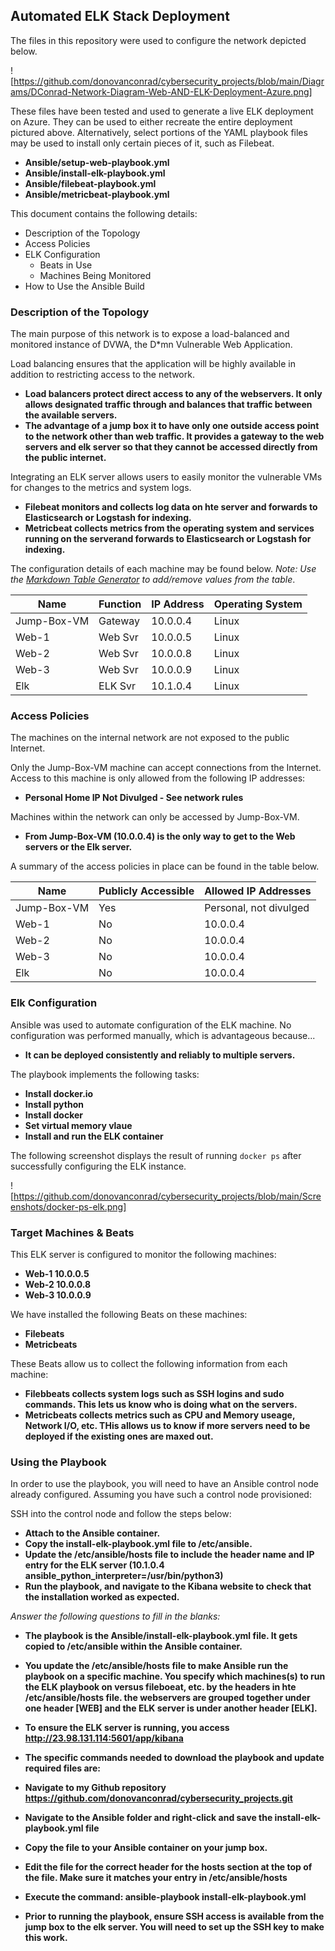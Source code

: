 ## Automated ELK Stack Deployment

The files in this repository were used to configure the network depicted below.

![https://github.com/donovanconrad/cybersecurity_projects/blob/main/Diagrams/DConrad-Network-Diagram-Web-AND-ELK-Deployment-Azure.png]

These files have been tested and used to generate a live ELK deployment on Azure. They can be used to either recreate the entire deployment pictured above. Alternatively, select portions of the YAML playbook files may be used to install only certain pieces of it, such as Filebeat.

  - __Ansible/setup-web-playbook.yml__
  - __Ansible/install-elk-playbook.yml__
  - __Ansible/filebeat-playbook.yml__
  - __Ansible/metricbeat-playbook.yml__

This document contains the following details:
- Description of the Topology
- Access Policies
- ELK Configuration
  - Beats in Use
  - Machines Being Monitored
- How to Use the Ansible Build


### Description of the Topology

The main purpose of this network is to expose a load-balanced and monitored instance of DVWA, the D*mn Vulnerable Web Application.

Load balancing ensures that the application will be highly available in addition to restricting access to the network.
- __Load balancers protect direct access to any of the webservers. It only allows designated traffic through and balances that traffic between the available servers.__ 
- __The advantage of a jump box it to have only one outside access point to the network other than web traffic. It provides a gateway to the web servers and elk server so that they cannot be accessed directly from the public internet.__

Integrating an ELK server allows users to easily monitor the vulnerable VMs for changes to the metrics and system logs.
- __Filebeat monitors and collects log data on hte server and forwards to Elasticsearch or Logstash for indexing.__
- __Metricbeat collects metrics from the operating system and services running on the serverand forwards to Elasticsearch or Logstash for indexing.__

The configuration details of each machine may be found below.
_Note: Use the [Markdown Table Generator](http://www.tablesgenerator.com/markdown_tables) to add/remove values from the table_.

| Name        | Function | IP Address | Operating System |
|-------------|----------|------------|------------------|
| Jump-Box-VM | Gateway  | 10.0.0.4   | Linux            |
| Web-1       | Web Svr  | 10.0.0.5   | Linux            |
| Web-2       | Web Svr  | 10.0.0.8   | Linux            |
| Web-3       | Web Svr  | 10.0.0.9   | Linux            |
| Elk         | ELK Svr  | 10.1.0.4   | Linux            |

### Access Policies

The machines on the internal network are not exposed to the public Internet. 

Only the Jump-Box-VM machine can accept connections from the Internet. Access to this machine is only allowed from the following IP addresses:
- __Personal Home IP Not Divulged - See network rules__

Machines within the network can only be accessed by Jump-Box-VM.
- __From Jump-Box-VM (10.0.0.4) is the only way to get to the Web servers or the Elk server.__

A summary of the access policies in place can be found in the table below.

| Name        | Publicly Accessible | Allowed IP Addresses   |
|-------------|---------------------|------------------------|
| Jump-Box-VM | Yes                 | Personal, not divulged |
| Web-1       | No                  | 10.0.0.4               |
| Web-2       | No                  | 10.0.0.4               |
| Web-3       | No                  | 10.0.0.4               |
| Elk         | No                  | 10.0.0.4               |


### Elk Configuration

Ansible was used to automate configuration of the ELK machine. No configuration was performed manually, which is advantageous because...
- __It can be deployed consistently and reliably to multiple servers.__

The playbook implements the following tasks:
- __Install docker.io__
- __Install python__
- __Install docker__
- __Set virtual memory vlaue__
- __Install and run the ELK container__

The following screenshot displays the result of running `docker ps` after successfully configuring the ELK instance.

![https://github.com/donovanconrad/cybersecurity_projects/blob/main/Screenshots/docker-ps-elk.png]

### Target Machines & Beats
This ELK server is configured to monitor the following machines:
- __Web-1 10.0.0.5__
- __Web-2 10.0.0.8__
- __Web-3 10.0.0.9__

We have installed the following Beats on these machines:
- __Filebeats__
- __Metricbeats__

These Beats allow us to collect the following information from each machine:
- __Filebbeats collects system logs such as SSH logins and sudo commands. This lets us know who is doing what on the servers.__
- __Metricbeats collects metrics such as CPU and Memory useage, Network I/O, etc. THis allows us to know if more servers need to be deployed if the existing ones are maxed out.__

### Using the Playbook
In order to use the playbook, you will need to have an Ansible control node already configured. Assuming you have such a control node provisioned: 

SSH into the control node and follow the steps below:
- __Attach to the Ansible container.__
- __Copy the install-elk-playbook.yml file to /etc/ansible.__
- __Update the /etc/ansible/hosts file to include the header name and IP entry for the ELK server (10.1.0.4 ansible_python_interpreter=/usr/bin/python3)__
- __Run the playbook, and navigate to the Kibana website to check that the installation worked as expected.__

_Answer the following questions to fill in the blanks:_
- __The playbook is the Ansible/install-elk-playbook.yml file. It gets copied to /etc/ansible within the Ansible container.__
- __You update the /etc/ansible/hosts file to make Ansible run the playbook on a specific machine. You specify which machines(s) to run the ELK playbook on versus fileboeat, etc. by the headers in hte /etc/ansible/hosts file. the webservers are grouped together under one header [WEB] and the ELK server is under another header [ELK].__
- __To ensure the ELK server is running, you access http://23.98.131.114:5601/app/kibana__

- __The specific commands needed to download the playbook and update required files are:__
- __Navigate to my Github repository https://github.com/donovanconrad/cybersecurity_projects.git__
- __Navigate to the Ansible folder and right-click and save the install-elk-playbook.yml file__
- __Copy the file to your Ansible container on your jump box.__
- __Edit the file for the correct header for the hosts section at the top of the file. Make sure it matches your entry in /etc/ansible/hosts__
- __Execute the command: ansible-playbook install-elk-playbook.yml__
- __Prior to running the playbook, ensure SSH access is available from the jump box to the elk server. You will need to set up the SSH key to make this work.__ 